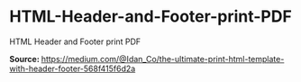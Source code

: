 # HTML-Header-and-Footer-print-PDF
HTML Header and Footer print PDF

<B>Source: </B>
<a href="https://medium.com/@Idan_Co/the-ultimate-print-html-template-with-header-footer-568f415f6d2a">https://medium.com/@Idan_Co/the-ultimate-print-html-template-with-header-footer-568f415f6d2a</a>
